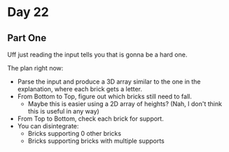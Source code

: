 # Day 22

## Part One
Uff just reading the input tells you that is gonna be a hard one.

The plan right now:
- Parse the input and produce a 3D array similar to the one in the explanation, where each brick gets a letter.
- From Bottom to Top, figure out which bricks still need to fall.
    - Maybe this is easier using a 2D array of heights? (Nah, I don't think this is useful in any way)
- From Top to Bottom, check each brick for support.
- You can disintegrate:
    - Bricks supporting 0 other bricks
    - Bricks supporting bricks with multiple supports
